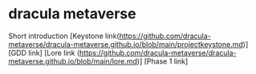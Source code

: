 # dracula metaverse
Short introduction
[Keystone link(https://github.com/dracula-metaverse/dracula-metaverse.github.io/blob/main/projectkeystone.md)]
[GDD link]
[Lore link (https://github.com/dracula-metaverse/dracula-metaverse.github.io/blob/main/lore.md)]
[Phase 1 link]

